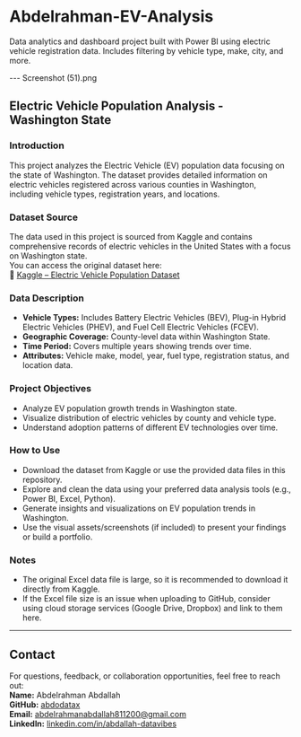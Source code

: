 # Abdelrahman-EV-Analysis

Data analytics and dashboard project built with Power BI using electric vehicle registration data. Includes filtering by vehicle type, make, city, and more.

--- Screenshot (51).png

## Electric Vehicle Population Analysis - Washington State

### Introduction  
This project analyzes the Electric Vehicle (EV) population data focusing on the state of Washington. The dataset provides detailed information on electric vehicles registered across various counties in Washington, including vehicle types, registration years, and locations.

### Dataset Source  
The data used in this project is sourced from Kaggle and contains comprehensive records of electric vehicles in the United States with a focus on Washington state.  
You can access the original dataset here:  
🔗 [Kaggle – Electric Vehicle Population Dataset](https://www.kaggle.com/datasets/yashusinghal/electric-vehicle-population-dataset?utm_source=chatgpt.com)

### Data Description  
- **Vehicle Types:** Includes Battery Electric Vehicles (BEV), Plug-in Hybrid Electric Vehicles (PHEV), and Fuel Cell Electric Vehicles (FCEV).  
- **Geographic Coverage:** County-level data within Washington State.  
- **Time Period:** Covers multiple years showing trends over time.  
- **Attributes:** Vehicle make, model, year, fuel type, registration status, and location data.

### Project Objectives  
- Analyze EV population growth trends in Washington state.  
- Visualize distribution of electric vehicles by county and vehicle type.  
- Understand adoption patterns of different EV technologies over time.

### How to Use  
- Download the dataset from Kaggle or use the provided data files in this repository.  
- Explore and clean the data using your preferred data analysis tools (e.g., Power BI, Excel, Python).  
- Generate insights and visualizations on EV population trends in Washington.  
- Use the visual assets/screenshots (if included) to present your findings or build a portfolio.

### Notes  
- The original Excel data file is large, so it is recommended to download it directly from Kaggle.  
- If the Excel file size is an issue when uploading to GitHub, consider using cloud storage services (Google Drive, Dropbox) and link to them here.

---

## Contact

For questions, feedback, or collaboration opportunities, feel free to reach out:  
**Name:** Abdelrahman Abdallah  
**GitHub:** [abdodatax](https://github.com/abdodatax)  
**Email:** abdelrahmanabdallah811200@gmail.com  
**LinkedIn:** [linkedin.com/in/abdallah-datavibes](https://www.linkedin.com/in/abdallah-datavibes)
